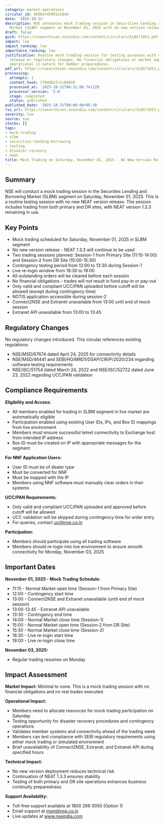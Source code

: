 ```yaml
---
category: market-operations
circular_id: 90d6a7d509322848
date: '2025-10-31'
description: NSE announces mock trading session in Securities Lending and Borrowing
  Market (SLBM) segment on November 01, 2025 with no new version release.
draft: false
guid: https://nsearchives.nseindia.com/content/circulars/SLBS71053.pdf
impact: low
impact_ranking: low
importance_ranking: low
justification: Routine mock trading session for testing purposes with no new version
  release or regulatory changes. No financial obligations or market impact. Primarily
  operational in nature for member preparedness.
pdf_url: https://nsearchives.nseindia.com/content/circulars/SLBS71053.pdf
processing:
  attempts: 1
  content_hash: 770ddb2fc5c68920
  processed_at: '2025-10-31T06:31:08.741128'
  processor_version: '2.0'
  stage: completed
  status: published
published_date: '2025-10-31T00:00:00+05:30'
rss_url: https://nsearchives.nseindia.com/content/circulars/SLBS71053.pdf
severity: low
source: nse
stocks: []
tags:
- mock-trading
- slbm
- securities-lending-borrowing
- testing
- disaster-recovery
- neat
title: Mock Trading on Saturday, November 01, 2025 - No New Version Release
---
```


## Summary

NSE will conduct a mock trading session in the Securities Lending and Borrowing Market (SLBM) segment on Saturday, November 01, 2025. This is a routine testing session with no new NEAT version release. The session includes trading from both primary and DR sites, with NEAT version 1.3.3 remaining in use.

## Key Points

- Mock trading scheduled for Saturday, November 01, 2025 in SLBM segment
- No new version release - NEAT 1.3.3 will continue to be used
- Two trading sessions planned: Session-1 from Primary Site (11:15-14:00) and Session-2 from DR Site (15:00-15:30)
- Contingency testing period from 12:00 to 13:30 during Session-1
- Live re-login window from 18:30 to 19:00
- All outstanding orders will be cleared before each session
- No financial obligations - trades will not result in fund pay-in or pay-out
- Only valid and compliant UCC/PAN uploaded before cutoff will be allowed (except during contingency time)
- NOTIS application accessible during session-2
- Connect2NSE and Extranet unavailable from 13:00 until end of mock session
- Extranet API unavailable from 13:00 to 13:45

## Regulatory Changes

No regulatory changes introduced. This circular references existing regulations:
- NSE/MSD/67674 dated April 24, 2025 for connectivity details
- NSE/MSD/46441 and SEBI/HO/MRD1/DSAP/CIR/P/2020/234 regarding software testing requirements
- NSE/ISC/51754 dated March 24, 2022 and NSE/ISC/52722 dated June 23, 2022 regarding UCC/PAN validation

## Compliance Requirements

**Eligibility and Access:**
- All members enabled for trading in SLBM segment in live market are automatically eligible
- Participation enabled using existing User IDs, IPs, and Box ID mappings from live environment
- Members must ensure successful telnet connectivity to Exchange host from intended IP address
- Box ID must be created on IP with appropriate messages for the segment

**For NNF Application Users:**
- User ID must be of dealer type
- Must be converted for NNF
- Must be mapped with the IP
- Members using NNF software must manually clear orders in their systems

**UCC/PAN Requirements:**
- Only valid and compliant UCC/PAN uploaded and approved before cutoff will be allowed
- UCC validation will be skipped during contingency time for order entry
- For queries, contact uci@nse.co.in

**Participation:**
- Members should participate using all trading software
- Members should re-login into live environment to ensure smooth connectivity for Monday, November 03, 2025

## Important Dates

**November 01, 2025 - Mock Trading Schedule:**
- 11:15 - Normal Market open time (Session-1 from Primary Site)
- 12:00 - Contingency start time
- 13:00 - Connect2NSE and Extranet unavailable (until end of mock session)
- 13:00-13:45 - Extranet API unavailable
- 13:30 - Contingency end time
- 14:00 - Normal Market close time (Session-1)
- 15:00 - Normal Market open time (Session-2 from DR Site)
- 15:30 - Normal Market close time (Session-2)
- 18:30 - Live re-login start time
- 19:00 - Live re-login close time

**November 03, 2025:**
- Regular trading resumes on Monday

## Impact Assessment

**Market Impact:** Minimal to none. This is a mock trading session with no financial obligations and no real trades executed.

**Operational Impact:** 
- Members need to allocate resources for mock trading participation on Saturday
- Testing opportunity for disaster recovery procedures and contingency operations
- Validates member systems and connectivity ahead of the trading week
- Members can test compliance with SEBI regulatory requirements using either mock trading or simulated environment
- Brief unavailability of Connect2NSE, Extranet, and Extranet API during specified hours

**Technical Impact:**
- No new version deployment reduces technical risk
- Continuation of NEAT 1.3.3 ensures stability
- Testing of both primary and DR site operations enhances business continuity preparedness

**Support Availability:**
- Toll-free support available at 1800 266 0050 (Option 1)
- Email support at msm@nse.co.in
- Live updates at www.nseindia.com